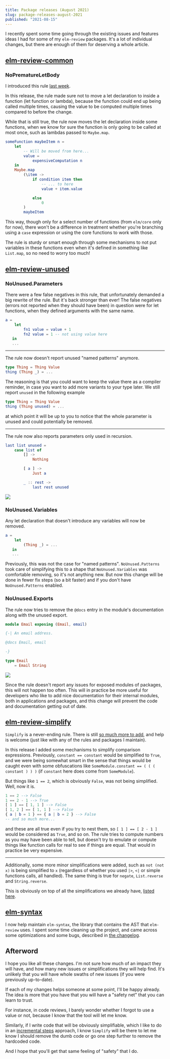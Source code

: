 ```yaml
---
title: Package releases (August 2021)
slug: package-releases-august-2021
published: "2021-08-15"
---
```


I recently spent some time going through the existing issues and features ideas I had for some of my `elm-review` packages.
It's a lot of individual changes, but there are enough of them for deserving a whole article.

## [elm-review-common](https://package.elm-lang.org/packages/jfmengels/elm-review-common/latest/)

### NoPrematureLetBody

I introduced this rule [last week](https://jfmengels.net/easier-automatic-fixes/).

In this release, the rule made sure not to move a let declaration to inside a function (let function or lambda), because the function could end up being called multiple times, causing the value to be computed multiple times compared to before the change.

While that is still true, the rule now moves the let declaration inside some functions, when we know for sure the function is only going to be called at most once, such as lambdas passed to `Maybe.map`.

```elm
someFunction maybeItem n =
    let
        -- Will be moved from here...
        value =
            expensiveComputation n
    in
    Maybe.map
        (\item ->
            if condition item then
                -- ... to here
                value + item.value

            else
                0
        )
        maybeItem
```

This way, though only for a select number of functions (from `elm/core` only for now), there won't be a difference in treatment whether you're branching using a `case` expression or using the core functions to work with those.

The rule is sturdy or smart enough through some mechanisms to not put variables in these functions even when it's defined in something like `List.map`, so no need to worry too much! 

## [elm-review-unused](https://package.elm-lang.org/packages/jfmengels/elm-review-unused/latest/)

### NoUnused.Parameters

There were a few false negatives in this rule, that unfortunately demanded a big rewrite of the rule. But it's back stronger than ever! The false negatives (errors not reported when they should have been) in question were for let functions, when they defined arguments with the same name.

```elm
a =
    let
        fn1 value = value + 1
        fn2 value = 1 -- not using value here
   in
   ...
```

---

The rule now doesn't report unused "named patterns" anymore.

```elm
type Thing = Thing Value
thing (Thing _) = ...
```

The reasoning is that you could want to keep the value there as a compiler reminder, in case you want to add more variants to your type later. We still report `unused` in the following example

```elm
type Thing = Thing Value
thing (Thing unused) = ...
```

at which point it will be up to you to notice that the whole parameter is unused and could potentially be removed.

---

The rule now also reports parameters only used in recursion.

```elm
last list unused =
    case list of
        [] ->
            Nothing

        [ a ] ->
            Just a

        _ :: rest ->
            last rest unused
```

![](/images/package-releases-august-2021/unused.png)

### NoUnused.Variables

Any let declaration that doesn't introduce any variables will now be removed.

```elm
a =
    let
        (Thing _) = ...
   in
   ...
```

Previously, this was not the case for "named patterns". `NoUnused.Patterns` took care of simplifying this to a shape that `NoUnused.Variables` was comfortable removing, so it's not anything new. But now this change will be done in fewer fix steps (so a bit faster) and if you don't have `NoUnused.Patterns` enabled.

### NoUnused.Exports

The rule now tries to remove the `@docs` entry in the module's documentation along with the unused export.

```elm
module Email exposing (Email, email)

{-| An email address.

@docs Email, email

-}

type Email
    = Email String
```

![](/images/package-releases-august-2021/exported-docs.png)

Since the rule doesn't report any issues for exposed modules of packages, this will not happen too often. This will in practice be more useful for developers who like to add nice documentation for their internal modules, both in applications and packages, and this change will prevent the code and documentation getting out of date.


## [elm-review-simplify](https://package.elm-lang.org/packages/jfmengels/elm-review-simplify/latest/)

`Simplify` is a never-ending rule. There is still [so much more to add](https://github.com/jfmengels/elm-review-simplify/issues/2), and help is welcome (just like with any of the rules and packages I maintain).

In this release I added some mechanisms to simplify comparison expressions. Previously, `constant == constant` would be simplified to `True`, and we were being somewhat smart in the sense that things would be caught even with some obfuscations like `SomeModule.constant == ( ( ( constant ) ) )` (if `constant` here does come from `SomeModule`).

But things like `1 == 2`, which is obviously `False`, was not being simplified. Well, now it is.

```elm
1 == 2 --> False
1 == 2 - 1 --> True
[ 1 ] == [ 1, 1 ] --> False
[ 1, 2 ] == [ 1, 1 ] --> False
{ a | b = 1 } == { a | b = 2 } --> False
-- and so much more...
```

and these are all true even if you try to nest them, so `[ 1 ] == [ 2 - 1 ]` would be considered as `True`, and so on. The rule tries to compute numbers as you may have been able to tell, but doesn't try to emulate or compute things like function calls for real to see if things are equal. That would in practice be very expensive.

---

Additionally, some more minor simplifications were added, such as `not (not x)` is being simplified to `x` (regardless of whether you used `|>`, `<|` or simple functions calls, all handled). The same thing is true for `negate`, `List.reverse` and `String.reverse`.

This is obviously on top of all the simplifications we already have, [listed here](https://package.elm-lang.org/packages/jfmengels/elm-review-simplify/latest/Simplify#simplifications).


## [elm-syntax](https://package.elm-lang.org/packages/stil4m/elm-syntax/latest/)

I now help maintain `elm-syntax`, the library that contains the AST that `elm-review` uses. I spent some time cleaning up the project, and came across some optimizations and some bugs, described in [the changelog](https://github.com/stil4m/elm-syntax/blob/master/CHANGELOG.md#version-727).


## Afterword

I hope you like all these changes. I'm not sure how much of an impact they will have, and how many new issues or simplifications they will help find. It's unlikely that you will have whole swaths of new issues (if you were previously up-to-date).

If each of my changes helps someone at some point, I'll be happy already. The idea is more that you have that you will have a "safety net" that you can learn to trust.

For instance, in code reviews, I barely wonder whether I forgot to use a value or not, because I know that the tool will let me know.

Similarly, if I write code that will be obviously simplifiable, which I like to do in an [incremental steps](https://elm-radio.com/episode/incremental-steps) approach, I know `Simplify` will be there to let me know I should remove the dumb code or go one step further to remove the hardcoded code.

And I hope that you'll get that same feeling of "safety" that I do.